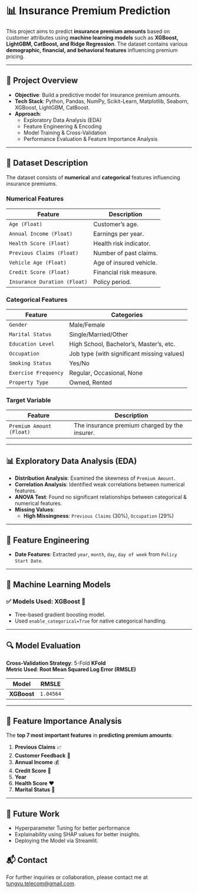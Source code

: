 # 📊 Insurance Premium Prediction

This project aims to predict **insurance premium amounts** based on customer attributes using **machine learning models** such as **XGBoost, LightGBM, CatBoost, and Ridge Regression**. The dataset contains various **demographic, financial, and behavioral features** influencing premium pricing.

---

## 📌 **Project Overview**
- **Objective**: Build a predictive model for insurance premium amounts.
- **Tech Stack**: Python, Pandas, NumPy, Scikit-Learn, Matplotlib, Seaborn, XGBoost, LightGBM, CatBoost.
- **Approach**:
  - Exploratory Data Analysis (EDA)
  - Feature Engineering & Encoding
  - Model Training & Cross-Validation
  - Performance Evaluation & Feature Importance Analysis

---

## 📂 **Dataset Description**
The dataset consists of **numerical** and **categorical** features influencing insurance premiums.

### **Numerical Features**
| **Feature** | **Description** |
|------------|----------------|
| `Age (Float)` | Customer’s age. |
| `Annual Income (Float)` | Earnings per year. |
| `Health Score (Float)` | Health risk indicator. |
| `Previous Claims (Float)` | Number of past claims. |
| `Vehicle Age (Float)` | Age of insured vehicle. |
| `Credit Score (Float)` | Financial risk measure. |
| `Insurance Duration (Float)` | Policy period. |

### **Categorical Features**
| **Feature** | **Categories** |
|------------|--------------|
| `Gender` | Male/Female |
| `Marital Status` | Single/Married/Other |
| `Education Level` | High School, Bachelor’s, Master’s, etc. |
| `Occupation` | Job type (with significant missing values) |
| `Smoking Status` | Yes/No |
| `Exercise Frequency` | Regular, Occasional, None |
| `Property Type` | Owned, Rented |

### **Target Variable**
| **Feature** | **Description** |
|------------|----------------|
| `Premium Amount (Float)` | The insurance premium charged by the insurer. |

---

## 📊 **Exploratory Data Analysis (EDA)**
- **Distribution Analysis**: Examined the skewness of `Premium Amount`.
- **Correlation Analysis**: Identified weak correlations between numerical features.
- **ANOVA Test**: Found no significant relationships between categorical & numerical features.
- **Missing Values**:
  - **High Missingness**: `Previous Claims` (30%), `Occupation` (29%)


---

## 🔧 **Feature Engineering**
- **Date Features**: Extracted `year`, `month`, `day`, `day of week` from `Policy Start Date`.

---

## 🤖 **Machine Learning Models**
### ✅ **Models Used**: **XGBoost** 🚀
- Tree-based gradient boosting model.
- Used `enable_categorical=True` for native categorical handling.

---

## 🔍 **Model Evaluation**
**Cross-Validation Strategy**: 5-Fold **KFold**  
**Metric Used**: **Root Mean Squared Log Error (RMSLE)**  

| Model | RMSLE |
|--------|------|
| **XGBoost** | `1.04564` |

---

## 📌 **Feature Importance Analysis**
The **top 7 most important features** in **predicting premium amounts**:
1. **Previous Claims** 📈
2. **Customer Feedback** 💬
3. **Annual Income** 💰
4. **Credit Score** 🔢
5. **Year** 
6. **Health Score** ❤️
7. **Marital Status** 💍

---

## 🚀 Future Work
- Hyperparameter Tuning for better performance
- Explainability using SHAP values for better insights.
- Deploying the Model via Streamlit.

## 📬 Contact
For further inquiries or collaboration, please contact me at [tungvu.telecom@gmail.com](mailto:tungvutelecom@gmail.com).
